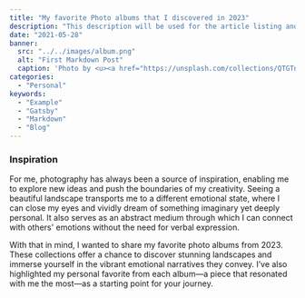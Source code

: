 ```yaml
---
title: "My favorite Photo albums that I discovered in 2023"
description: "This description will be used for the article listing and search results on Google."
date: "2021-05-28"
banner:
  src: "../../images/album.png"
  alt: "First Markdown Post"
  caption: 'Photo by <u><a href="https://unsplash.com/collections/QTGTnGqF5vI/discovering-the-beauty-of-the-seven-sisters4">Amirbek Shomurodov</a></u>'
categories:
  - "Personal"
keywords:
  - "Example"
  - "Gatsby"
  - "Markdown"
  - "Blog"
---
```

### Inspiration

For me, photography has always been a source of inspiration, enabling me to explore new ideas and push the boundaries of my creativity. Seeing a beautiful landscape transports me to a different emotional state, where I can close my eyes and vividly dream of something imaginary yet deeply personal. It also serves as an abstract medium through which I can connect with others' emotions without the need for verbal expression.

With that in mind, I wanted to share my favorite photo albums from 2023. These collections offer a chance to discover stunning landscapes and immerse yourself in the vibrant emotional narratives they convey. I’ve also highlighted my personal favorite from each album—a piece that resonated with me the most—as a starting point for your journey.
